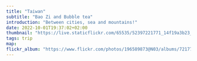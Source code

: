 ```yaml
---
title: "Taiwan"
subtitle: "Bao Zi and Bubble tea"
introduction: "Between cities, sea and mountains!"
date: 2022-10-01T19:37:02+02:00
thumbnail: "https://live.staticflickr.com/65535/52397221771_14f19a3b23_k.jpg"
tags: trip
map:
flickr_album: "https://www.flickr.com/photos/196589873@N03/albums/72177720302708434"
---
```

